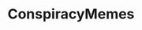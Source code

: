 ---
title: ConspiracyMemes
crosslinks:
- conspiracy
- C_S_T
- edefreiheit
- MandelaEffect
- Drugs
- highqualitygifs
- New_American_System
- PoliticalConspiracy
- BABYMETAL
---